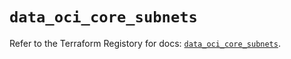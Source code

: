 # `data_oci_core_subnets`

Refer to the Terraform Registory for docs: [`data_oci_core_subnets`](https://registry.terraform.io/providers/oracle/oci/6.18.0/docs/data-sources/core_subnets).
